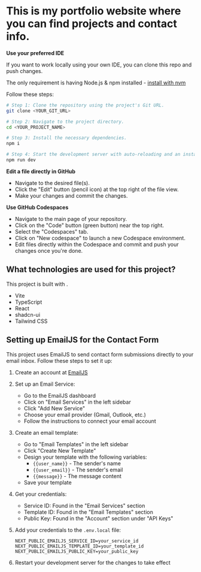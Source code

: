 
# This is my portfolio website where you can find projects and contact info.

**Use your preferred IDE**

If you want to work locally using your own IDE, you can clone this repo and push changes.

The only requirement is having Node.js & npm installed - [install with nvm](https://github.com/nvm-sh/nvm#installing-and-updating)

Follow these steps:

```sh
# Step 1: Clone the repository using the project's Git URL.
git clone <YOUR_GIT_URL>

# Step 2: Navigate to the project directory.
cd <YOUR_PROJECT_NAME>

# Step 3: Install the necessary dependencies.
npm i

# Step 4: Start the development server with auto-reloading and an instant preview.
npm run dev
```

**Edit a file directly in GitHub**

- Navigate to the desired file(s).
- Click the "Edit" button (pencil icon) at the top right of the file view.
- Make your changes and commit the changes.

**Use GitHub Codespaces**

- Navigate to the main page of your repository.
- Click on the "Code" button (green button) near the top right.
- Select the "Codespaces" tab.
- Click on "New codespace" to launch a new Codespace environment.
- Edit files directly within the Codespace and commit and push your changes once you're done.

## What technologies are used for this project?

This project is built with .

- Vite
- TypeScript
- React
- shadcn-ui
- Tailwind CSS


## Setting up EmailJS for the Contact Form

This project uses EmailJS to send contact form submissions directly to your email inbox. Follow these steps to set it up:

1. Create an account at [EmailJS](https://www.emailjs.com/)
2. Set up an Email Service:
   - Go to the EmailJS dashboard
   - Click on "Email Services" in the left sidebar
   - Click "Add New Service"
   - Choose your email provider (Gmail, Outlook, etc.)
   - Follow the instructions to connect your email account

3. Create an email template:
   - Go to "Email Templates" in the left sidebar
   - Click "Create New Template"
   - Design your template with the following variables:
     - `{{user_name}}` - The sender's name
     - `{{user_email}}` - The sender's email
     - `{{message}}` - The message content
   - Save your template

4. Get your credentials:
   - Service ID: Found in the "Email Services" section
   - Template ID: Found in the "Email Templates" section
   - Public Key: Found in the "Account" section under "API Keys"

5. Add your credentials to the `.env.local` file:
   ```
   NEXT_PUBLIC_EMAILJS_SERVICE_ID=your_service_id
   NEXT_PUBLIC_EMAILJS_TEMPLATE_ID=your_template_id
   NEXT_PUBLIC_EMAILJS_PUBLIC_KEY=your_public_key
   ```

6. Restart your development server for the changes to take effect
